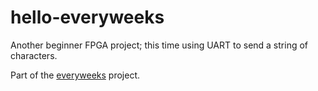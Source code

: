 # hello-everyweeks
Another beginner FPGA project; this time using UART to send a string of characters.

Part of the [everyweeks](https://everyweeks.com/entry/563707dd5a7d441224b61f2b) project.
